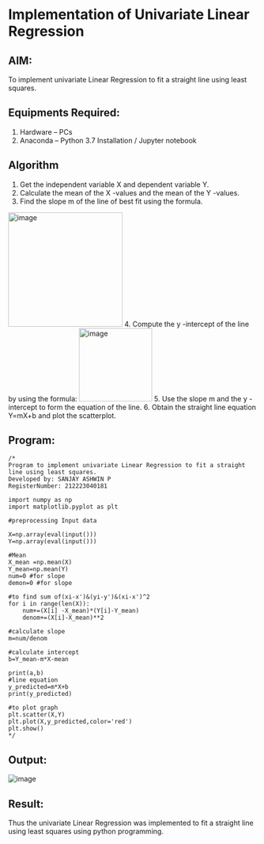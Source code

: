# Implementation of Univariate Linear Regression
## AIM:
To implement univariate Linear Regression to fit a straight line using least squares.

## Equipments Required:
1. Hardware – PCs
2. Anaconda – Python 3.7 Installation / Jupyter notebook

## Algorithm
1. Get the independent variable X and dependent variable Y.
2. Calculate the mean of the X -values and the mean of the Y -values.
3. Find the slope m of the line of best fit using the formula. 
<img width="231" alt="image" src="https://user-images.githubusercontent.com/93026020/192078527-b3b5ee3e-992f-46c4-865b-3b7ce4ac54ad.png">
4. Compute the y -intercept of the line by using the formula:
<img width="148" alt="image" src="https://user-images.githubusercontent.com/93026020/192078545-79d70b90-7e9d-4b85-9f8b-9d7548a4c5a4.png">
5. Use the slope m and the y -intercept to form the equation of the line.
6. Obtain the straight line equation Y=mX+b and plot the scatterplot.

## Program:
```
/*
Program to implement univariate Linear Regression to fit a straight line using least squares.
Developed by: SANJAY ASHWIN P
RegisterNumber: 212223040181

import numpy as np
import matplotlib.pyplot as plt

#preprocessing Input data

X=np.array(eval(input()))
Y=np.array(eval(input()))

#Mean
X_mean =np.mean(X)
Y_mean=np.mean(Y)
num=0 #for slope
demon=0 #for slope

#to find sum of(xi-x')&(yi-y')&(xi-x')^2
for i in range(len(X)):
    num+=(X[i] -X_mean)*(Y[i]-Y_mean)
    denom+=(X[i]-X_mean)**2

#calculate slope
m=num/denom

#calculate intercept
b=Y_mean-m*X-mean

print(a,b)
#line equation
y_predicted=m*X+b
print(y_predicted)

#to plot graph
plt.scatter(X,Y)
plt.plot(X,y_predicted,color='red')
plt.show()
*/
```

## Output:
![image](https://github.com/sanjayashwinP/Find-the-best-fit-line-using-Least-Squares-Method/assets/147473265/09548b16-f09e-4bf2-8121-2aee642cdd84)


## Result:
Thus the univariate Linear Regression was implemented to fit a straight line using least squares using python programming.
